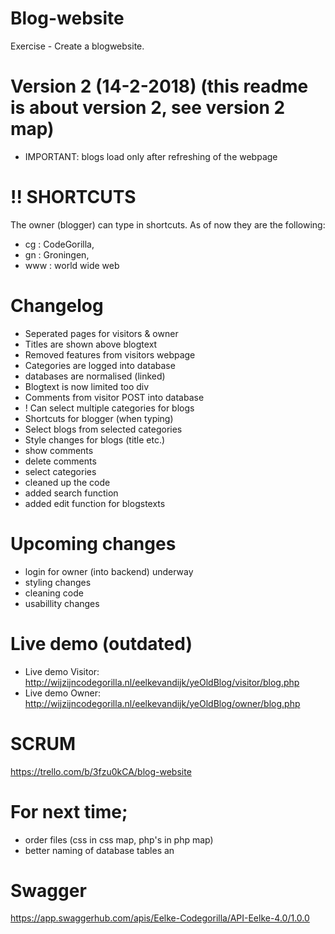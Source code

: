 # Blog-website
Exercise - Create a blogwebsite. 

# Version 2 (14-2-2018) (this readme is about version 2, see version 2 map)
- IMPORTANT: blogs load only after refreshing of the webpage

# !! SHORTCUTS
The owner (blogger) can type in shortcuts. As of now they are the following:
- cg : CodeGorilla,
- gn : Groningen,
- www : world wide web

# Changelog
- Seperated pages for visitors & owner
- Titles are shown above blogtext 
- Removed features from visitors webpage
- Categories are logged into database
- databases are normalised (linked)
- Blogtext is now limited too div
- Comments from visitor POST into database
- ! Can select multiple categories for blogs
- Shortcuts for blogger (when typing)
- Select blogs from selected categories
- Style changes for blogs (title etc.)
- show comments
- delete comments
- select categories
- cleaned up the code
- added search function
- added edit function for blogstexts

# Upcoming changes
- login for owner (into backend) underway
- styling changes
- cleaning code
- usabillity changes

# Live demo (outdated)
- Live demo Visitor: http://wijzijncodegorilla.nl/eelkevandijk/yeOldBlog/visitor/blog.php
- Live demo Owner: http://wijzijncodegorilla.nl/eelkevandijk/yeOldBlog/owner/blog.php

# SCRUM
https://trello.com/b/3fzu0kCA/blog-website

# For next time;
- order files (css in css map, php's in php map)
- better naming of database tables an

# Swagger 
https://app.swaggerhub.com/apis/Eelke-Codegorilla/API-Eelke-4.0/1.0.0
